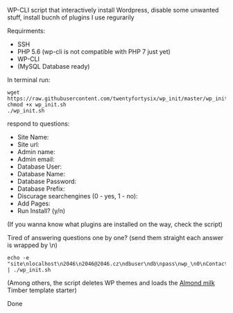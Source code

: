 WP-CLI script that interactively install Wordpress,
disable some unwanted stuff, install bucnh of plugins I use regurarily

Requirments:
- SSH
- PHP 5.6 (wp-cli is not compatible with PHP 7 just yet)
- WP-CLI
- (MySQL Database ready)

In terminal run:
```
wget https://raw.githubusercontent.com/twentyfortysix/wp_init/master/wp_init.sh
chmod +x wp_init.sh
./wp_init.sh
```
respond to questions:
- Site Name:
- Site url:
- Admin name:
- Admin email:
- Database User:
- Database Name:
- Database Password:
- Database Prefix:
- Discurage searchengines (0 - yes, 1 - no):
- Add Pages:
- Run Install? (y/n)

(If you wanna know what plugins are installed on the way, check the script)

Tired of answering questions one by one?
(send them straight each answer is wrapped by \n)
```
echo -e "site\nlocalhost\n2046\n2046@2046.cz\ndbuser\ndb\npass\nwp_\n0\nContact\n1\ny" | ./wp_init.sh
```

(Among others, the script deletes WP themes and loads the <a href="https://github.com/twentyfortysix/almond-milk">Almond milk</a> Timber template starter)


Done
